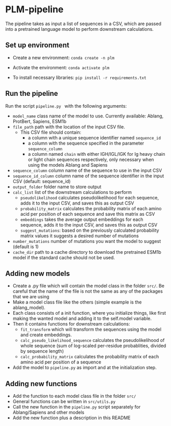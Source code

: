 # PLM-pipeline

The pipeline takes as input a list of sequences in a CSV, which are passed into a pretrained language model to perform downstream calculations.

## Set up environment

- Create a new environment:
`conda create -n plm`

- Activate the environment:
`conda activate plm`

- To install necessary libraries:
`pip install -r requirements.txt`

## Run the pipeline
Run the script `pipeline.py ` with the following arguments:
- `model_name` class name of the model to use. Currently available: Ablang, ProtBert, Sapiens, ESM1b
- `file_path` path with the location of the input CSV file.
    - This CSV file should contain:
        - a column with a unique sequence identifier named `sequence_id`
        - a column with the sequence specified in the parameter `sequence_column`
        - a column named `chain` with either IGH/IGL/IGK for Ig heavy chain or light chain sequences respectively, only necessary when using the models Ablang and Sapiens   
- `sequence_column` column name of the sequence to use in the input CSV
- `sequence_id_column` column name of the sequence identifier in the input CSV (default: sequence_id)
- `output_folder` folder name to store output
- `calc_list` list of the downstream calculations to perform
    - `pseudolikelihood` calculates pseudolikelihood for each sequence, adds it to the input CSV, and saves this as output CSV
    - `probability_matrix` calculates the probability matrix of each amino acid per position of each sequence and save this matrix as CSV
    - `embeddings` takes the average output embeddings for each sequence, adds it to the input CSV, and saves this as output CSV
    - `suggest_mutations`: based on the previously calculated probability matrix values it suggests a desired number of mutations
- `number_mutations` number of mutations you want the model to suggest (default is 1)
- `cache_dir` path to a cache directory to download the pretrained ESM1b model if the standard cache should not be used.

## Adding new models
- Create a .py file which will contain the model class in the folder `src/`. Be careful that the name of the file is not the same as any of the packages that we are using
- Make a model class file like the others (simple example is the ablang_model). 
- Each class consists of a init function, where you initialize things, like first making the wanted model and adding it to the self.model variable. 
- Then it contains functions for downstream calculations:
    - `fit_transform` which will transform the sequences using the model and create embeddings.
    - `calc_pseudo_likelihood_sequence` calculates the pseudolikelihood of whole sequence (sum of log-scaled per-residue probablities, divided by sequence length)
    - `calc_probability_matrix` calculates the probability matrix of each amino acid per position of a sequence
- Add the model to `pipeline.py` as import and at the initialization step.

## Adding new functions
- Add the function to each model class file in the folder `src/`
- General functions can be written in `src/utils.py`
- Call the new function in the `pipeline.py` script separately for Ablang/Sapiens and other models
- Add the new function plus a description in this README
